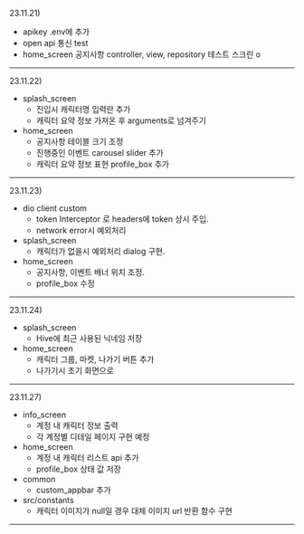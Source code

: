 23.11.21)
- apikey .env에 추가
- open api 통신 test
- home_screen 공지사항 controller, view, repository  테스트 스크린 o
---
23.11.22)
- splash_screen
  - 진입시 캐릭터명 입력란 추가
  - 캐릭터 요약 정보 가져온 후 arguments로 넘겨주기
- home_screen
  - 공지사항 테이블 크기 조정
  - 진행중인 이벤트 carousel slider 추가
  - 캐릭터 요약 정보 표현 profile_box 추가
---
23.11.23)
- dio client custom
  - token Interceptor 로 headers에 token 상시 주입.
  - network error시 예외처리
- splash_screen
  - 캐릭터가 없을시 예외처리 dialog 구현.
- home_screen
  - 공지사항, 이벤트 배너 위치 조정.
  - profile_box 수정
---
23.11.24)
- splash_screen
  - Hive에 최근 사용된 닉네임 저장
- home_screen
  - 캐릭터 그룹, 마켓, 나가기 버튼 추가
  - 나가기시 초기 화면으로
---
23.11.27)
- info_screen
  - 계정 내 캐릭터 정보 출력
  - 각 계정별 디테일 페이지 구현 예정
- home_screen
  - 계정 내 캐릭터 리스트 api 추가
  - profile_box 상태 값 저장
- common
  - custom_appbar 추가
- src/constants
  - 캐릭터 이미지가 null일 경우 대체 이미지 url 반환 함수 구현
---